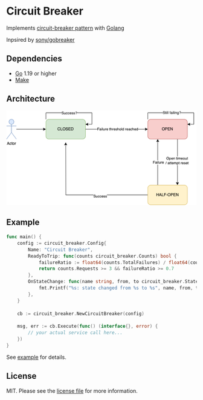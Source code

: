 # Circuit Breaker

Implements [circuit-breaker pattern][link-pattern] with [Golang][link-go]

Inpsired by [sony/gobreaker][link-inspired]

## Dependencies

- [Go][link-go] 1.19 or higher
- [Make][link-make]

## Architecture

![Diagram](circuit_breaker.png)

## Example

```go
func main() {
    config := circuit_breaker.Config{
		Name: "Circuit Breaker",
		ReadyToTrip: func(counts circuit_breaker.Counts) bool {
			failureRatio := float64(counts.TotalFailures) / float64(counts.Requests)
			return counts.Requests >= 3 && failureRatio >= 0.7
		},
		OnStateChange: func(name string, from, to circuit_breaker.State) {
			fmt.Printf("%s: state changed from %s to %s", name, from, to)
		},
	}

    cb := circuit_breaker.NewCircuitBreaker(config)

	msg, err := cb.Execute(func() (interface{}, error) {
		// your actual service call here...
	})
}
```

See [example][link-example] for details.

## License

MIT. Please see the [license file](LICENSE.md) for more information.

[link-go]: https://go.dev/
[link-make]: https://www.gnu.org/software/make/manual/make.html
[link-inspired]: https://github.com/sony/gobreaker/
[link-example]: https://github.com/shirokovnv/circuit_breaker/example/main.go
[link-pattern]: https://microservices.io/patterns/reliability/circuit-breaker.html
